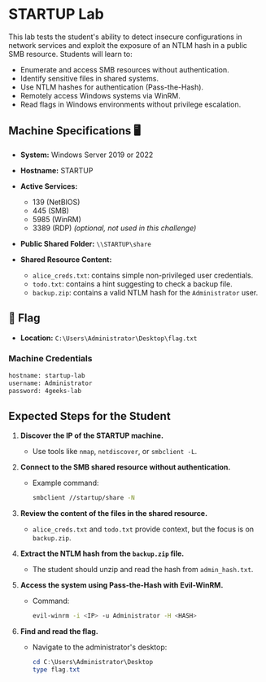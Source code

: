 # STARTUP Lab

This lab tests the student's ability to detect insecure configurations in network services and exploit the exposure of an NTLM hash in a public SMB resource. Students will learn to:

- Enumerate and access SMB resources without authentication.
- Identify sensitive files in shared systems.
- Use NTLM hashes for authentication (Pass-the-Hash).
- Remotely access Windows systems via WinRM.
- Read flags in Windows environments without privilege escalation.

## Machine Specifications 🖥️

- **System:** Windows Server 2019 or 2022
- **Hostname:** STARTUP
- **Active Services:**
    - 139 (NetBIOS)
    - 445 (SMB)
    - 5985 (WinRM)
    - 3389 (RDP) *(optional, not used in this challenge)*

- **Public Shared Folder:** `\\STARTUP\share`
- **Shared Resource Content:**
    - `alice_creds.txt`: contains simple non-privileged user credentials.
    - `todo.txt`: contains a hint suggesting to check a backup file.
    - `backup.zip`: contains a valid NTLM hash for the `Administrator` user.

## 🏁 Flag

- **Location:** `C:\Users\Administrator\Desktop\flag.txt` 

### Machine Credentials

```bash
hostname: startup-lab
username: Administrator
password: 4geeks-lab
```

## Expected Steps for the Student

1. **Discover the IP of the STARTUP machine.**
     - Use tools like `nmap`, `netdiscover`, or `smbclient -L`.

2. **Connect to the SMB shared resource without authentication.**
     - Example command:
         ```bash
         smbclient //startup/share -N
         ```

3. **Review the content of the files in the shared resource.**
     - `alice_creds.txt` and `todo.txt` provide context, but the focus is on `backup.zip`.

4. **Extract the NTLM hash from the `backup.zip` file.**
     - The student should unzip and read the hash from `admin_hash.txt`.

5. **Access the system using Pass-the-Hash with Evil-WinRM.**
     - Command:
         ```bash
         evil-winrm -i <IP> -u Administrator -H <HASH>
         ```

6. **Find and read the flag.**
     - Navigate to the administrator's desktop:
         ```powershell
         cd C:\Users\Administrator\Desktop
         type flag.txt
         ```
